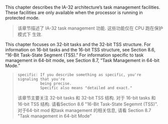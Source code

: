 This chapter describes the IA-32 architecture’s task management facilities.
These facilities are only available when the processor is running in protected
mode.

> 该章节描述了 IA-32 task management 功能. 这些功能仅在 CPU 跑在保护模式下
> 生效.

This chapter focuses on 32-bit tasks and the 32-bit TSS structure. For
information on 16-bit tasks and the 16-bit TSS structure, see Section 8.6,
“16-Bit Task-State Segment (TSS).” For information specific to task management
in 64-bit mode, see Section 8.7, “Task Management in 64-bit Mode.”

> ```
> specific: If you describe something as specific, you're signaling that you're
>           being precise. 
>           Specific also means "detailed and exact."
> ```
>
> 该章节主要关注 32-bit tasks 和 32-bit TSS 结构. 对于 16-bit tasks 和 16-bit
> TSS 结构. 请看Section 8.6 "16-Bit Task-State Segemnt (TSS)". 对于64-bit mod
> 和task management 的相关信息, 请看 Section 8.7 "Task management in 64-bit Mode"
